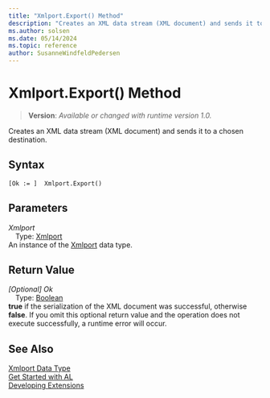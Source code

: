 ```yaml
---
title: "Xmlport.Export() Method"
description: "Creates an XML data stream (XML document) and sends it to a chosen destination."
ms.author: solsen
ms.date: 05/14/2024
ms.topic: reference
author: SusanneWindfeldPedersen
---
```

[//]: # (START>DO_NOT_EDIT)
[//]: # (IMPORTANT:Do not edit any of the content between here and the END>DO_NOT_EDIT.)
[//]: # (Any modifications should be made in the .xml files in the ModernDev repo.)
# Xmlport.Export() Method
> **Version**: _Available or changed with runtime version 1.0._

Creates an XML data stream (XML document) and sends it to a chosen destination.


## Syntax
```AL
[Ok := ]  Xmlport.Export()
```
## Parameters
*Xmlport*  
&emsp;Type: [Xmlport](xmlport-data-type.md)  
An instance of the [Xmlport](xmlport-data-type.md) data type.  

## Return Value
*[Optional] Ok*  
&emsp;Type: [Boolean](../boolean/boolean-data-type.md)  
**true** if the serialization of the XML document was successful, otherwise **false**. If you omit this optional return value and the operation does not execute successfully, a runtime error will occur.  


[//]: # (IMPORTANT: END>DO_NOT_EDIT)
## See Also
[Xmlport Data Type](xmlport-data-type.md)  
[Get Started with AL](../../devenv-get-started.md)  
[Developing Extensions](../../devenv-dev-overview.md)